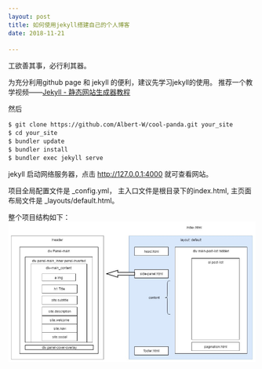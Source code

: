 ```yaml
---
layout: post
title: 如何使用jekyll搭建自己的个人博客
date: 2018-11-21

---
```


工欲善其事，必行利其器。

为充分利用github page 和 jekyll 的便利，建议先学习jekyll的使用。
推荐一个教学视频——[Jekyll - 静态网站生成器教程](https://www.bilibili.com/video/av25864819/)

然后

```bash
$ git clone https://github.com/Albert-W/cool-panda.git your_site
$ cd your_site
$ bundler update
$ bundler install
$ bundler exec jekyll serve
```
jekyll 启动网络服务器，点击 http://127.0.0.1:4000 就可查看网站。

项目全局配置文件是 _config.yml， 主入口文件是根目录下的index.html, 主页面布局文件是 _layouts/default.html。

整个项目结构如下：
![](/assets/images/jekyll-architecture.jpg)



